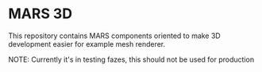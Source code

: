 # MARS 3D
This repository contains MARS components oriented to make 3D development easier for example mesh renderer.

NOTE: Currently it's in testing fazes, this should not be used for production